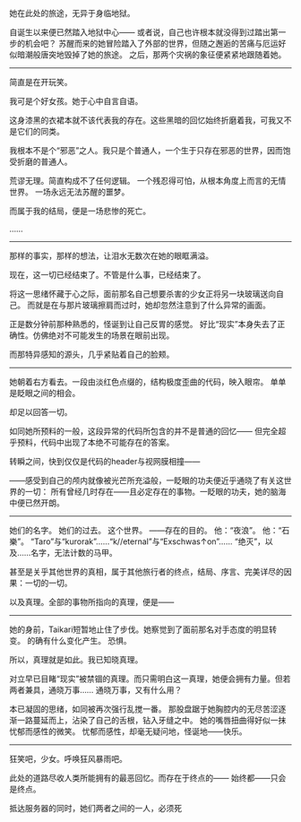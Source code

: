 她在此处的旅途，无异于身临地狱。

自诞生以来便已然踏入地狱中心——
或者说，自己也许根本就没得到过踏出第一步的机会吧？
苏醒而来的她冒险踏入了外部的世界，但随之邂逅的苦痛与厄运好似暗潮般唐突地毁掉了她的旅途。
之后，那两个灾祸的象征便紧紧地跟随着她。

------

简直是在开玩笑。

我可是个好女孩。她于心中自言自语。

这身漆黑的衣裙本就不该代表我的存在。这些黑暗的回忆始终折磨着我，可我又不是它们的同类。

我根本不是个“邪恶”之人。我只是个普通人，一个生于只存在邪恶的世界，因而饱受折磨的普通人。

荒谬无理。简直构成不了任何逻辑。
一个残忍得可怕，从根本角度上而言的无情世界。
一场永远无法苏醒的噩梦。

而属于我的结局，便是一场悲惨的死亡。

……

------

那样的事实，那样的想法，让泪水无数次在她的眼眶满溢。

现在，这一切已经结束了。不管是什么事，已经结束了。

将这一思绪怀藏于心之际，面前那名自己想要杀害的少女正将另一块玻璃送向自己。
而就是在与那片玻璃擦肩而过时，她却忽然注意到了什么异常的画面。

正是数分钟前那种熟悉的，怪诞到让自己反胃的感觉。
好比“现实”本身失去了正确性。仿佛绝对不可能发生的场景在眼前出现。

而那特异感知的源头，几乎紧贴着自己的脸颊。

------

她朝着右方看去。一段由淡红色点缀的，结构极度歪曲的代码，映入眼帘。
单单是眨眼之间的相会。

却足以回答一切。

如同她所预料的一般，这段异常的代码所包含的并不是普通的回忆——
但完全超乎预料，代码中出现了本绝不可能存在的答案。

转瞬之间，快到仅仅是代码的header与视网膜相撞——

——感受到自己的颅内就像被光芒所充溢般，一眨眼的功夫便近乎通晓了有关这世界的一切：
所有曾经几时存在——且必定存在的事物。一眨眼的功夫，她的脑海中便已然开朗。

------

她们的名字。
她们的过去。
这个世界。
——存在的目的。
他：“夜浪”。
他：“石樂”。
“Taro”与“kurorak”……“k//eternal”与“Exschwas↑on”……
“绝灭”，以及……名字，无法计数的马甲。

甚至是关乎其他世界的真相，属于其他旅行者的终点，结局、序言、完美详尽的因果：一切的一切。

以及真理。全部的事物所指向的真理，便是——

------

她的身前，Taikari短暂地止住了步伐。她察觉到了面前那名对手态度的明显转变。
的确有什么变化产生。
恐惧。

所以，真理就是如此。我已知晓真理。

对立早已目睹“现实”被禁锢的真理。而只需明白这一真理，她便会拥有力量。但若两者兼具，通晓万事……
通晓万事，又有什么用？

本已凝固的思绪，如同被再次强行乱搅一番。
那股盘踞于她胸腔内的无尽苦涩逐渐一路蔓延而上，沾染了自己的舌根，钻入牙缝之中。
她的嘴唇扭曲得好似一抹忧郁而感性的微笑。
忧郁而感性，却毫无疑问地，怪诞地——快乐。

------

狂笑吧，少女。呼唤狂风暴雨吧。

此处的道路尽收人类所能拥有的最恶回忆。而存在于终点的——
始终都——只会是终点。

抵达服务器的同时，她们两者之间的一人，必须死

